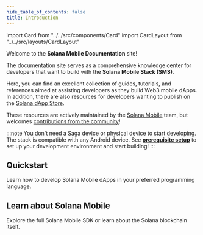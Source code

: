 ```yaml
---
hide_table_of_contents: false
title: Introduction
---
```


import Card from "../../src/components/Card"
import CardLayout from "../../src/layouts/CardLayout"

Welcome to the **Solana Mobile Documentation** site!

The documentation site serves as a comprehensive knowledge center for developers that want to build with the **Solana Mobile Stack (SMS)**.

Here, you can find an excellent collection of guides, tutorials, and references aimed at assisting developers as they build Web3 mobile dApps.
In addition, there are also resources for developers wanting to publish on the [Solana dApp Store](/dapp-publishing/intro).

These resources are actively maintained by the [Solana Mobile](https://github.com/solana-mobile) team, but welcomes [contributions from the community](https://github.com/solana-mobile/solana-mobile-doc-site)!

:::note
You don't need a Saga device or physical device to start developing. The stack is compatible with any Android device. See [**prerequisite setup**](development-setup) to set up your development environment and start building!
:::

## Quickstart

Learn how to develop Solana Mobile dApps in your preferred programming language.

<CardLayout autoFitEnabled={true}>
    <Card
        to="/react-native/overview"
        header={{
            label: "React Native",
            translateId: "developer-programs",
        }}
        body={{
            label: "Learn about the React Native SDKs and how to quickly start building on Solana Mobile.",
            translateId: "learn-programs",
        }}
        iconPath="img/react-native-96.svg"
    />
    <Card
        to="/android-native/overview"
        header={{
            label: "Kotlin",
            translateId: "development-setup",
        }}
        body={{
            label: "Learn how to build a native Android app using the core Solana Kotlin SDKs.",
            translateId: "development-setup-body",
        }}
        iconPath="img/kotlin-icon-32.svg"
    />
</CardLayout>

<CardLayout autoFitEnabled={true}>
    <Card
        to="/react-native/setup#solana-mobile-dapp-scaffold"
        header={{
            label: "React Native Template dApp",
            translateId: "developer-programs",
        }}
        body={{
            label: "Jump into building with our template React Native dApp.",
            translateId: "learn-programs",
        }}
        iconPath="img/rocket-icon2.png"
    />
    <Card
        to="/sample-apps/sample_app_overview"
        header={{
            label: "Sample Apps",
            translateId: "development-setup",
        }}
        body={{
            label: "Reference our collection of sample apps that use the Solana Mobile Stack.",
            translateId: "development-setup-body",
        }}
        iconPath="img/bookshelf-circle-icon.png"
    />
</CardLayout>

## Learn about Solana Mobile

Explore the full Solana Mobile SDK or learn about the Solana blockchain itself.

<CardLayout autoFitEnabled={true}>
    <Card
        to="/getting-started/overview"
        header={{
            label: "SDK Overview",
            translateId: "developer-programs",
        }}
        body={{
            label: "Learn about the different libraries and tools provided by the Solana Mobile Stack.",
            translateId: "learn-programs",
        }}
        iconPath="img/solana-mobile-stack-logo.png"
    />
    <Card
        to="https://docs.solana.com/introduction"
        header={{
            label: "Solana Core Documentation",
            translateId: "development-setup",
        }}
        body={{
            label: "Learn about the history and core concepts of the Solana Blockchain.",
            translateId: "development-setup-body",
        }}
        iconPath="img/solanaLogoMark.svg"
    />
</CardLayout>
